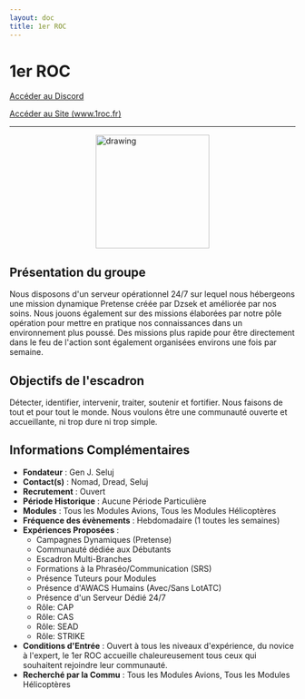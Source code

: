 ```yaml
---
layout: doc
title: 1er ROC
---
```


# 1er ROC

[Accéder au Discord](https://discord.gg/tz8xVd5aFS)

[Accéder au Site (www.1roc.fr)](https://www.1roc.fr)

---

<img src="/commus_img/1roc.png" alt="drawing" width="200" style="display: block; margin-left: auto; margin-right: auto;"/>


## Présentation du groupe

Nous disposons d'un serveur opérationnel 24/7 sur lequel nous hébergeons une mission dynamique Pretense créée par Dzsek et améliorée par nos soins. Nous jouons également sur des missions élaborées par notre pôle opération pour mettre en pratique nos connaissances dans un environnement plus poussé.
Des missions plus rapide pour être directement dans le feu de l'action sont également organisées environs une fois par semaine.

## Objectifs de l'escadron

Détecter, identifier, intervenir, traiter, soutenir et fortifier. Nous faisons de tout et pour tout le monde. Nous voulons être une communauté ouverte et accueillante, ni trop dure ni trop simple.

## Informations Complémentaires

- **Fondateur** : Gen J. Seluj
- **Contact(s)** : Nomad, Dread, Seluj
- **Recrutement** : Ouvert
- **Période Historique** : Aucune Période Particulière
- **Modules** : Tous les Modules Avions, Tous les Modules Hélicoptères
- **Fréquence des évènements** : Hebdomadaire (1 toutes les semaines)
- **Expériences Proposées** :
  - Campagnes Dynamiques (Pretense)
  - Communauté dédiée aux Débutants
  - Escadron Multi-Branches
  - Formations à la Phraséo/Communication (SRS)
  - Présence Tuteurs pour Modules
  - Présence d'AWACS Humains (Avec/Sans LotATC)
  - Présence d'un Serveur Dédié 24/7
  - Rôle: CAP
  - Rôle: CAS
  - Rôle: SEAD
  - Rôle: STRIKE
- **Conditions d'Entrée** : Ouvert à tous les niveaux d'expérience, du novice à l'expert, le 1er ROC accueille chaleureusement tous ceux qui souhaitent rejoindre leur communauté.
- **Recherché par la Commu** : Tous les Modules Avions, Tous les Modules Hélicoptères
